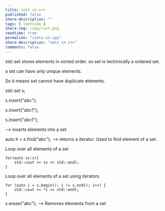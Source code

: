 ```yaml
---
title: sets in c++
published: false
share-description: ""
tags: [ leetcode ]
share-img: /img/rust.png
readtime: true
permalink: "/sets-in-cpp"
share-description: "sets in c++"
comments: false
---
```

std::set<string> stores elements in sorted order.
so set is techinically a ordered set.

a set can have only unique elements.

So it means set cannot have duplicate elements.

std::set<string> s;

s.insert("abc");

s.insert("abc1");

s.insert("abc1");

 --> inserts elements into a set

auto it = s.find("abc");  --> returns a iterator.
Used to find element of a set.

Loop over all elements of a set

    for(auto ss:s){
        std::cout << ss << std::endl;
    }

Loop over all elements of a set using iterators

    for (auto i = s.begin(); i != s.end(); i++) {
        std::cout << *i << std::endl;
    }


s.erase("abc");  --> Removes elements from a set
